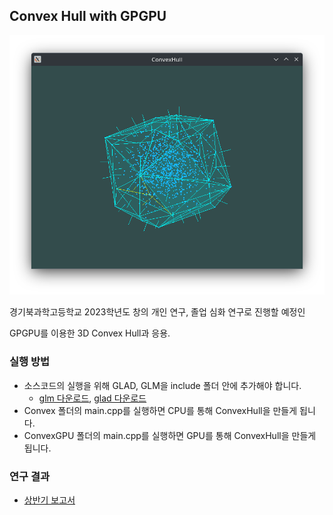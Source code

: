 ## Convex Hull with GPGPU
![image](./images/convex.png)

경기북과학고등학교 2023학년도 창의 개인 연구, 졸업 심화 연구로 진행할 예정인 

GPGPU를 이용한 3D Convex Hull과 응용.
### 실행 방법
* 소스코드의 실행을 위해 GLAD, GLM을 include 폴더 안에 추가해야 합니다.
  * [glm 다운로드](https://github.com/g-truc/glm), [glad 다운로드](https://glad.dav1d.de/)
* Convex 폴더의 main.cpp를 실행하면 CPU를 통해 ConvexHull을 만들게 됩니다.
* ConvexGPU 폴더의 main.cpp를 실행하면 GPU를 통해 ConvexHull을 만들게 됩니다.

### 연구 결과
* [상반기 보고서](Report.pdf)
